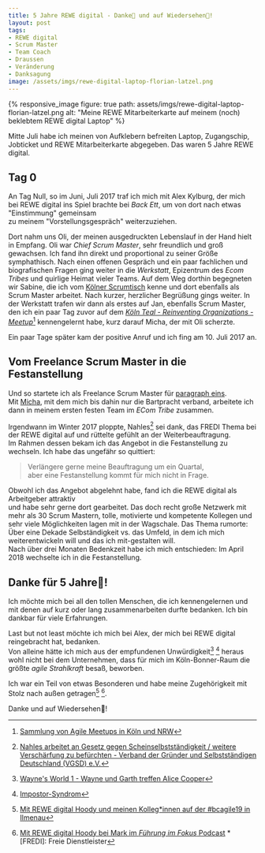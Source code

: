 ```yaml
---
title: 5 Jahre REWE digital - Danke🙏 und auf Wiedersehen👋!
layout: post
tags:
- REWE digital
- Scrum Master
- Team Coach
- Draussen
- Veränderung
- Danksagung
image: /assets/imgs/rewe-digital-laptop-florian-latzel.png
---
```

{% responsive_image figure: true 
path: assets/imgs/rewe-digital-laptop-florian-latzel.png
alt: "Meine REWE Mitarbeiterkarte auf meinem (noch) beklebtem REWE digital Laptop" %}

Mitte Juli habe ich meinen von Aufklebern befreiten Laptop, 
Zugangschip, Jobticket und REWE Mitarbeiterkarte abgegeben.
Das waren 5 Jahre REWE digital.<!--break-->

## Tag 0

An Tag Null, so im Juni, Juli 2017 traf ich mich mit Alex Kylburg,
der mich bei REWE digital ins Spiel brachte bei *Back Ett*,
um von dort nach etwas "Einstimmung" gemeinsam  
zu meinem "Vorstellungsgespräch" weiterzuziehen.

Dort nahm uns Oli, der meinen ausgedruckten Lebenslauf in der Hand hielt in Empfang. 
Oli war *Chief Scrum Master*, sehr freundlich und groß gewachsen.
Ich fand ihn direkt und proportional zu seiner Größe symphathisch.
Nach einen offenen Gespräch und ein paar fachlichen und biografischen Fragen
ging weiter in die *Werkstatt*, Epizentrum des *Ecom Tribes* 
und quirlige Heimat vieler Teams. 
Auf dem Weg dorthin begegneten wir Sabine, 
die ich vom [Kölner Scrumtisch](/tags/scrumtisch-koln/) kenne
und dort ebenfalls als Scrum Master arbeitet. 
Nach kurzer, herzlicher Begrüßung gings weiter.
In der Werkstatt trafen wir dann als erstes auf Jan, ebenfalls Scrum Master,
den ich ein paar Tag zuvor 
auf dem [*Köln Teal - Reinventing Organizations - Meetup*](
https://www.meetup.com/de-DE/Koln-Teal-Reinventing-Organizations-Meetup/)[^meetups]
kennengelernt habe,
kurz darauf Micha, der mit Oli scherzte. 

Ein paar Tage später kam der positive Anruf und ich fing am 10. Juli 2017 an.   

## Vom Freelance Scrum Master in die Festanstellung

Und so startete ich als Freelance Scrum Master 
für [paragraph eins](https://www.paragraph1.de).  
Mit [Micha](https://michael-kutz.de/), 
mit dem mich bis dahin nur die Bartpracht verband,
arbeitete ich dann in meinem ersten festen Team im *ECom Tribe* zusammen.
   
Irgendwann im Winter 2017 ploppte, Nahles[^nahles] sei dank, 
das FREDI Thema bei der REWE digital auf
und rüttelte gefühlt an der Weiterbeauftragung.   
Im Rahmen dessen bekam ich das Angebot in die Festanstellung zu wechseln.
Ich habe das ungefähr so quittiert:

> Verlängere gerne meine Beauftragung um ein Quartal,    
> aber eine Festanstellung kommt für mich nicht in Frage.

Obwohl ich das Angebot abgelehnt habe, 
fand ich die REWE digital als Arbeitgeber attraktiv   
und habe sehr gerne dort gearbeitet. 
Das doch recht große Netzwerk mit mehr als 30 Scrum Mastern,
tolle, motivierte und kompetente Kollegen und sehr viele Möglichkeiten 
lagen mit in der Wagschale.
Das Thema rumorte: Über eine Dekade Selbständigkeit vs. das Umfeld, 
in dem ich mich weiterentwickeln will und das ich mit-gestalten will.   
Nach über drei Monaten Bedenkzeit habe ich mich entschieden: 
Im April 2018 wechselte ich in die Festanstellung.

## Danke für 5 Jahre🙏! 

Ich möchte mich bei all den tollen Menschen, 
die ich kennengelernen und mit denen 
auf kurz oder lang zusammenarbeiten durfte bedanken.
Ich bin dankbar für viele Erfahrungen.

Last but not least möchte ich mich bei Alex, 
der mich bei REWE digital reingebracht hat, bedanken.   
Von alleine hätte ich mich aus der empfundenen Unwürdigkeit[^wayne] [^imposter] heraus 
wohl nicht bei dem Unternehmen,
dass für mich im Köln-Bonner-Raum die größte *agile Strahlkraft* besaß, beworben.

Ich war ein Teil von etwas Besonderen 
und habe meine Zugehörigkeit mit Stolz nach außen getragen[^hoody] [^hoody2]. 

Danke und auf Wiedersehen🙏!

[^nahles]: [Nahles arbeitet an Gesetz gegen Scheinselbstständigkeit / weitere Verschärfung zu befürchten - Verband der Gründer und Selbstständigen Deutschland (VGSD) e.V.](https://www.vgsd.de/nahles-arbeitet-an-gesetz-gegen-scheinselbststaendigkeit-weitere-verschaerfungen-zu-befuerchten/)
[^meetups]: [Sammlung von Agile Meetups in Köln und NRW](/agile-meetups-events-koeln-nrw.html)
[^imposter]: [Impostor-Syndrom](https://de.wikipedia.org/wiki/Hochstapler-Syndrom)
[^wayne]: [Wayne's World 1 - Wayne und Garth treffen Alice Cooper](https://www.youtube.com/watch?v=LKsyUDLQ9G8)
[^hoody]: [Mit REWE digital Hoody und meinen Kolleg*innen auf der #bcagile19 in Ilmenau](https://twitter.com/fl3a/status/1188165005730074625) 
[^hoody2]: [Mit REWE digital Hoody bei Mark im *Führung im Fokus* Podcast](/2021/11/28/podcast-laterale-fuehrung-agilitaet-rewe-digital.html)
*[FREDI]: Freie Dienstleister
